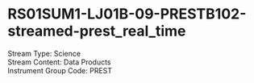 # RS01SUM1-LJ01B-09-PRESTB102-streamed-prest_real_time

Stream Type: Science<br>
Stream Content: Data Products<br>
Instrument Group Code: PREST<br>
